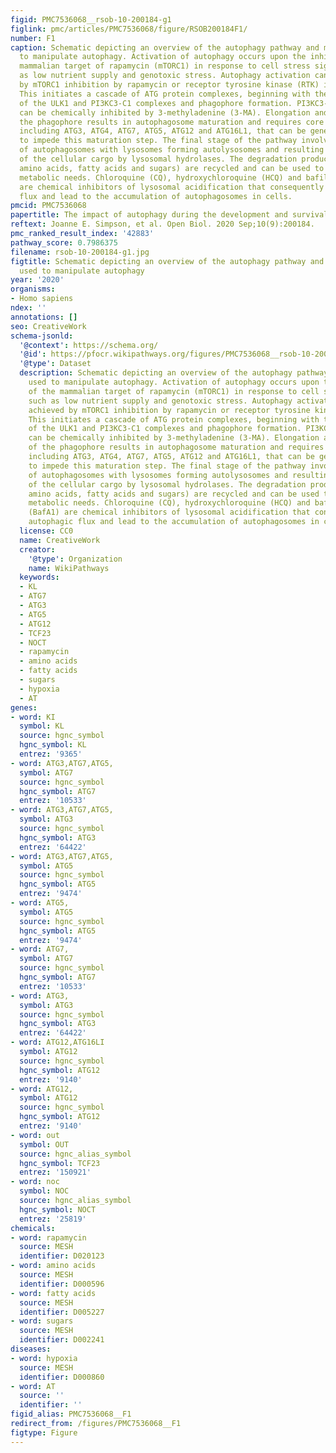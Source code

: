 ```yaml
---
figid: PMC7536068__rsob-10-200184-g1
figlink: pmc/articles/PMC7536068/figure/RSOB200184F1/
number: F1
caption: Schematic depicting an overview of the autophagy pathway and mechanisms used
  to manipulate autophagy. Activation of autophagy occurs upon the inhibition of the
  mammalian target of rapamycin (mTORC1) in response to cell stress signals, such
  as low nutrient supply and genotoxic stress. Autophagy activation can be achieved
  by mTORC1 inhibition by rapamycin or receptor tyrosine kinase (RTK) inhibition.
  This initiates a cascade of ATG protein complexes, beginning with the activation
  of the ULK1 and PI3KC3-C1 complexes and phagophore formation. PI3KC3-C1 activity
  can be chemically inhibited by 3-methyladenine (3-MA). Elongation and closure of
  the phagophore results in autophagosome maturation and requires core ATG proteins,
  including ATG3, ATG4, ATG7, ATG5, ATG12 and ATG16L1, that can be genetically targeted
  to impede this maturation step. The final stage of the pathway involves the fusion
  of autophagosomes with lysosomes forming autolysosomes and resulting in the degradation
  of the cellular cargo by lysosomal hydrolases. The degradation products (including
  amino acids, fatty acids and sugars) are recycled and can be used to supply cellular
  metabolic needs. Chloroquine (CQ), hydroxychloroquine (HCQ) and bafilomycin A1 (BafA1)
  are chemical inhibitors of lysosomal acidification that consequently block autophagic
  flux and lead to the accumulation of autophagosomes in cells.
pmcid: PMC7536068
papertitle: The impact of autophagy during the development and survival of glioblastoma.
reftext: Joanne E. Simpson, et al. Open Biol. 2020 Sep;10(9):200184.
pmc_ranked_result_index: '42883'
pathway_score: 0.7986375
filename: rsob-10-200184-g1.jpg
figtitle: Schematic depicting an overview of the autophagy pathway and mechanisms
  used to manipulate autophagy
year: '2020'
organisms:
- Homo sapiens
ndex: ''
annotations: []
seo: CreativeWork
schema-jsonld:
  '@context': https://schema.org/
  '@id': https://pfocr.wikipathways.org/figures/PMC7536068__rsob-10-200184-g1.html
  '@type': Dataset
  description: Schematic depicting an overview of the autophagy pathway and mechanisms
    used to manipulate autophagy. Activation of autophagy occurs upon the inhibition
    of the mammalian target of rapamycin (mTORC1) in response to cell stress signals,
    such as low nutrient supply and genotoxic stress. Autophagy activation can be
    achieved by mTORC1 inhibition by rapamycin or receptor tyrosine kinase (RTK) inhibition.
    This initiates a cascade of ATG protein complexes, beginning with the activation
    of the ULK1 and PI3KC3-C1 complexes and phagophore formation. PI3KC3-C1 activity
    can be chemically inhibited by 3-methyladenine (3-MA). Elongation and closure
    of the phagophore results in autophagosome maturation and requires core ATG proteins,
    including ATG3, ATG4, ATG7, ATG5, ATG12 and ATG16L1, that can be genetically targeted
    to impede this maturation step. The final stage of the pathway involves the fusion
    of autophagosomes with lysosomes forming autolysosomes and resulting in the degradation
    of the cellular cargo by lysosomal hydrolases. The degradation products (including
    amino acids, fatty acids and sugars) are recycled and can be used to supply cellular
    metabolic needs. Chloroquine (CQ), hydroxychloroquine (HCQ) and bafilomycin A1
    (BafA1) are chemical inhibitors of lysosomal acidification that consequently block
    autophagic flux and lead to the accumulation of autophagosomes in cells.
  license: CC0
  name: CreativeWork
  creator:
    '@type': Organization
    name: WikiPathways
  keywords:
  - KL
  - ATG7
  - ATG3
  - ATG5
  - ATG12
  - TCF23
  - NOCT
  - rapamycin
  - amino acids
  - fatty acids
  - sugars
  - hypoxia
  - AT
genes:
- word: KI
  symbol: KL
  source: hgnc_symbol
  hgnc_symbol: KL
  entrez: '9365'
- word: ATG3,ATG7,ATG5,
  symbol: ATG7
  source: hgnc_symbol
  hgnc_symbol: ATG7
  entrez: '10533'
- word: ATG3,ATG7,ATG5,
  symbol: ATG3
  source: hgnc_symbol
  hgnc_symbol: ATG3
  entrez: '64422'
- word: ATG3,ATG7,ATG5,
  symbol: ATG5
  source: hgnc_symbol
  hgnc_symbol: ATG5
  entrez: '9474'
- word: ATG5,
  symbol: ATG5
  source: hgnc_symbol
  hgnc_symbol: ATG5
  entrez: '9474'
- word: ATG7,
  symbol: ATG7
  source: hgnc_symbol
  hgnc_symbol: ATG7
  entrez: '10533'
- word: ATG3,
  symbol: ATG3
  source: hgnc_symbol
  hgnc_symbol: ATG3
  entrez: '64422'
- word: ATG12,ATG16LI
  symbol: ATG12
  source: hgnc_symbol
  hgnc_symbol: ATG12
  entrez: '9140'
- word: ATG12,
  symbol: ATG12
  source: hgnc_symbol
  hgnc_symbol: ATG12
  entrez: '9140'
- word: out
  symbol: OUT
  source: hgnc_alias_symbol
  hgnc_symbol: TCF23
  entrez: '150921'
- word: noc
  symbol: NOC
  source: hgnc_alias_symbol
  hgnc_symbol: NOCT
  entrez: '25819'
chemicals:
- word: rapamycin
  source: MESH
  identifier: D020123
- word: amino acids
  source: MESH
  identifier: D000596
- word: fatty acids
  source: MESH
  identifier: D005227
- word: sugars
  source: MESH
  identifier: D002241
diseases:
- word: hypoxia
  source: MESH
  identifier: D000860
- word: AT
  source: ''
  identifier: ''
figid_alias: PMC7536068__F1
redirect_from: /figures/PMC7536068__F1
figtype: Figure
---
```

